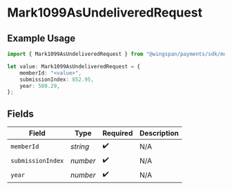 # Mark1099AsUndeliveredRequest

## Example Usage

```typescript
import { Mark1099AsUndeliveredRequest } from "@wingspan/payments/sdk/models/shared";

let value: Mark1099AsUndeliveredRequest = {
    memberId: "<value>",
    submissionIndex: 852.95,
    year: 580.29,
};
```

## Fields

| Field              | Type               | Required           | Description        |
| ------------------ | ------------------ | ------------------ | ------------------ |
| `memberId`         | *string*           | :heavy_check_mark: | N/A                |
| `submissionIndex`  | *number*           | :heavy_check_mark: | N/A                |
| `year`             | *number*           | :heavy_check_mark: | N/A                |